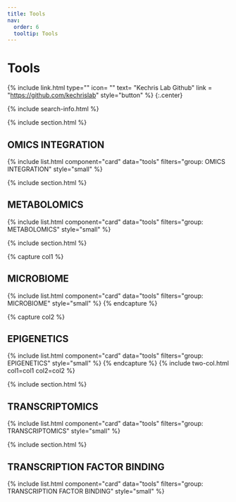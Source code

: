 ```yaml
---
title: Tools
nav:
  order: 6
  tooltip: Tools
---
```


# Tools

{%
  include link.html
  type=""
  icon= ""
  text= "Kechris Lab Github"
  link = "https://github.com/kechrislab"
  style="button"
%}
{:.center}

{% include search-info.html %}

{% include section.html %}

## OMICS INTEGRATION

{% include list.html component="card" data="tools" filters="group: OMICS INTEGRATION" style="small" %}

{% include section.html %}

## METABOLOMICS

{% include list.html component="card" data="tools" filters="group: METABOLOMICS" style="small" %}

{% include section.html %}

{% capture col1 %}

## MICROBIOME

{% include list.html component="card" data="tools" filters="group: MICROBIOME" style="small" %}
{% endcapture %}

{% capture col2 %}

## EPIGENETICS

{% include list.html component="card" data="tools" filters="group: EPIGENETICS" style="small" %}
{% endcapture %}
{% include two-col.html col1=col1 col2=col2 %}

{% include section.html %}

## TRANSCRIPTOMICS

{% include list.html component="card" data="tools" filters="group: TRANSCRIPTOMICS" style="small" %}


{% include section.html %}
## TRANSCRIPTION FACTOR BINDING

{% include list.html component="card" data="tools" filters="group: TRANSCRIPTION FACTOR BINDING" style="small" %}
